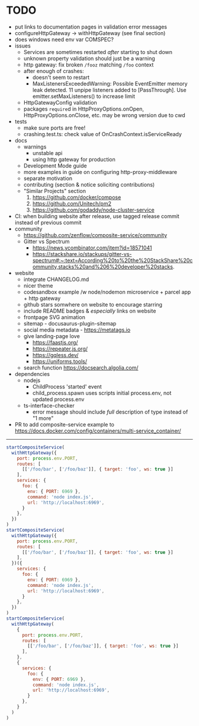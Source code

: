 # TODO
- put links to documentation pages in validation error messages
- configureHttpGateway -> withHttpGateway (see final section)
- does windows need env var COMSPEC?
- issues
    - Services are sometimes restarted *after* starting to shut down
    - unknown property validation should just be a warning
    - http gateway: fix broken `/fooz` matching `/foo` context
    - after enough of crashes:
        - doesn't seem to restart
        - MaxListenersExceededWarning: Possible EventEmitter memory leak detected. 11 unpipe listeners added to [PassThrough]. Use emitter.setMaxListeners() to increase limit
    - HttpGatewayConfig validation
    - packages `require`d in HttpProxyOptions.onOpen, HttpProxyOptions.onClose, etc. may be wrong version due to cwd
- tests
    - make sure ports are free!
    - crashing.test.ts: check value of OnCrashContext.isServiceReady
- docs
    - warnings
        - unstable api
        - using http gateway for production
    - Development Mode guide
    - more examples in guide on configuring http-proxy-middleware
    - separate motivation
    - contributing (section & notice soliciting contributions)
    - "Similar Projects" section
        1. https://github.com/docker/compose
        2. https://github.com/Unitech/pm2
        3. https://github.com/godaddy/node-cluster-service
- CI: when building website after release, use tagged release commit instead of previous commit
- community
    - https://github.com/zenflow/composite-service/community
    - Gitter vs Spectrum
        - https://news.ycombinator.com/item?id=18571041
        - https://stackshare.io/stackups/gitter-vs-spectrum#:~:text=According%20to%20the%20StackShare%20community,stacks%20and%206%20developer%20stacks.
- website
    - integrate CHANGELOG.md
    - nicer theme
    - codesandbox example /w node/nodemon microservice + parcel app + http gateway
    - github stars somwhere on website to encourage starring
    - include README badges & *especially* links on website
    - frontpage SVG animation
    - sitemap - docusaurus-plugin-sitemap
    - social media metadata - https://metatags.io
    - give landing-page love
        - https://faastjs.org/
        - https://repeater.js.org/
        - https://gqless.dev/
        - https://uniforms.tools/
    - search function https://docsearch.algolia.com/
- dependencies
    - nodejs
        - ChildProcess 'started' event
        - child_process.spawn uses scripts initial process.env, not updated process.env
    - ts-interface-checker
        - error message should include *full* description of type instead of "1 more"
- PR to add composite-service example to https://docs.docker.com/config/containers/multi-service_container/

---

```js
startCompositeService(
  withHttpGateway({
    port: process.env.PORT,
    routes: [
      [['/foo/bar', ['/foo/baz']], { target: 'foo', ws: true }]
    ],
    services: {
      foo: {
        env: { PORT: 6969 },
        command: 'node index.js',
        url: 'http://localhost:6969',
      }
    },
  })
)
startCompositeService(
  withHttpGateway({
    port: process.env.PORT,
    routes: [
      [['/foo/bar', ['/foo/baz']], { target: 'foo', ws: true }]
    ],
  })({
    services: {
      foo: {
        env: { PORT: 6969 },
        command: 'node index.js',
        url: 'http://localhost:6969',
      }
    },
  })
)
startCompositeService(
  withHttpGateway(
    {
      port: process.env.PORT,
      routes: [
        [['/foo/bar', ['/foo/baz']], { target: 'foo', ws: true }]
      ],
    },
    {
      services: {
        foo: {
          env: { PORT: 6969 },
          command: 'node index.js',
          url: 'http://localhost:6969',
        }
      },
    }
  )
)
```
